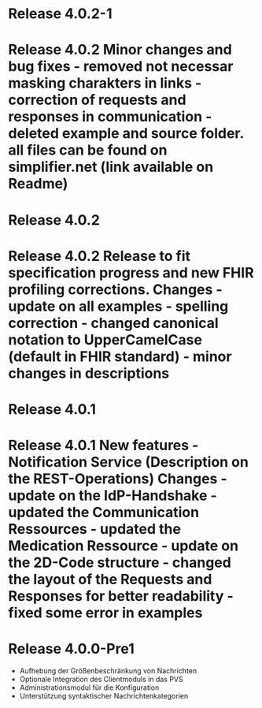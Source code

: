 # Release 4.0.2-1
# Release 4.0.2 Minor changes and bug fixes - removed not necessar masking charakters in links - correction of requests and responses in communication - deleted example and source folder. all files can be found on simplifier.net (link available on Readme)

# Release 4.0.2
# Release 4.0.2 Release to fit specification progress and new FHIR profiling corrections. Changes - update on all examples - spelling correction - changed canonical notation to UpperCamelCase (default in FHIR standard) - minor changes in descriptions

# Release 4.0.1
# Release 4.0.1 New features - Notification Service (Description on the REST-Operations) Changes - update on the IdP-Handshake - updated the Communication Ressources - updated the Medication Ressource - update on the 2D-Code structure - changed the layout of the Requests and Responses for better readability - fixed some error in examples

# Release 4.0.0-Pre1
- Aufhebung der Größenbeschränkung von Nachrichten
 - Optionale Integration des Clientmoduls in das PVS
 - Administrationsmodul für die Konfiguration
 - Unterstützung syntaktischer Nachrichtenkategorien


